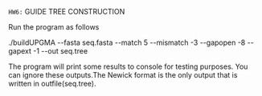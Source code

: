 `HW6:` GUIDE TREE CONSTRUCTION

Run the program as follows

./buildUPGMA --fasta seq.fasta --match 5 --mismatch -3 --gapopen -8 --gapext -1 --out seq.tree

The program will print some results to console for testing purposes. You can ignore these outputs.The Newick format is the only output that is written in outfile(seq.tree).
